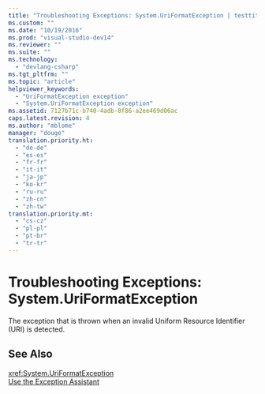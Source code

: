 ```yaml
---
title: "Troubleshooting Exceptions: System.UriFormatException | testtitle"
ms.custom: ""
ms.date: "10/19/2016"
ms.prod: "visual-studio-dev14"
ms.reviewer: ""
ms.suite: ""
ms.technology: 
  - "devlang-csharp"
ms.tgt_pltfrm: ""
ms.topic: "article"
helpviewer_keywords: 
  - "UriFormatException exception"
  - "System.UriFormatException exception"
ms.assetid: 7127b71c-b740-4adb-8f86-a2ee469d06ac
caps.latest.revision: 4
ms.author: "mblome"
manager: "douge"
translation.priority.ht: 
  - "de-de"
  - "es-es"
  - "fr-fr"
  - "it-it"
  - "ja-jp"
  - "ko-kr"
  - "ru-ru"
  - "zh-cn"
  - "zh-tw"
translation.priority.mt: 
  - "cs-cz"
  - "pl-pl"
  - "pt-br"
  - "tr-tr"
---
```

# Troubleshooting Exceptions: System.UriFormatException
The exception that is thrown when an invalid Uniform Resource Identifier (URI) is detected.  
  
## See Also  
 <xref:System.UriFormatException>   
 [Use the Exception Assistant](../Topic/How%20to:%20Use%20the%20Exception%20Assistant.md)